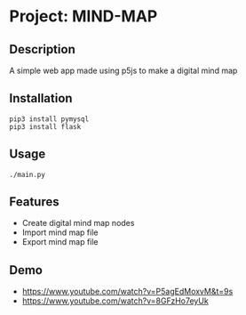 # Project: MIND-MAP

## Description
A simple web app made using p5js to make a digital mind map

## Installation
```
pip3 install pymysql
pip3 install flask
```

## Usage
```
./main.py
```

## Features
- Create digital mind map nodes
- Import mind map file
- Export mind map file

## Demo
- https://www.youtube.com/watch?v=P5agEdMoxvM&t=9s
- https://www.youtube.com/watch?v=8GFzHo7eyUk
